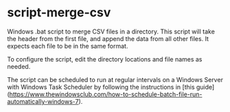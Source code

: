 # script-merge-csv
Windows .bat script to merge CSV files in a directory. This script will take the header from the first file, and append the data from all other files. It expects each file to be in the same format. 

To configure the script, edit the directory locations and file names as needed. 

The script can be scheduled to run at regular intervals on a Windows Server with Windows Task Scheduler by following the instructions in [this guide] (https://www.thewindowsclub.com/how-to-schedule-batch-file-run-automatically-windows-7).
